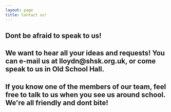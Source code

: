 ```yaml
---
layout: page
title: Contact us!
---
```


## Dont be afraid to speak to us!
<h2>We want to hear all your ideas and requests! You can e-mail us at lloydn@shsk.org.uk, or come speak to us in Old School Hall.</h2>
<h2>If you know one of the members of our team, feel free to talk to us when you see us around school. We're all friendly and dont bite!<h2/>
